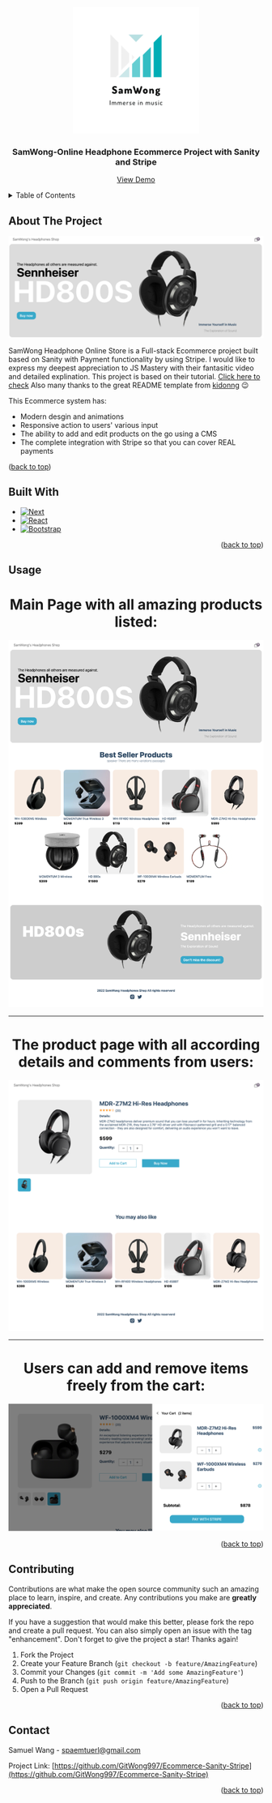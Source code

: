<a name="readme-top"></a>

<!-- PROJECT LOGO -->
<br />
<div align="center">
  <a href="https://github.com/GitWong997/Ecommerce-Sanity-Stripe">
    <img src="image/logo.png" alt="Logo" width="250" height="250">
  </a>

  <h3 align="center">SamWong-Online Headphone Ecommerce Project with Sanity and Stripe</h3>

  <p align="center">
    <a href="https://github.com/GitWong997/Ecommerce-Sanity-Stripe">View Demo</a>
  </p>
</div>



<!-- TABLE OF CONTENTS -->
<details>
  <summary>Table of Contents</summary>
  <ol>
    <li>
      <a href="#about-the-project">About The Project</a>
      <ul>
        <li><a href="#built-with">Built With</a></li>
      </ul>
    </li>
    <li><a href="#usage">Usage</a></li>
    <li><a href="#contributing">Contributing</a></li>
    <li><a href="#contact">Contact</a></li>
  </ol>
</details>


<!-- ABOUT THE PROJECT -->
## About The Project

<div>
  <img src="image/Banner-Picture.png" alt="" width="Auto" height="Auto">
</div>

SamWong Headphone Online Store is a Full-stack Ecommerce project built based on Sanity with Payment functionality by using Stripe. 
I would like to express my deepest appreciation to JS Mastery with their fantasitic video and detailed explination. This project is based on their tutorial. <a href="https://www.youtube.com/watch?v=4mOkFXyxfsU&t=567s">Click here to check</a> Also many thanks to the great README template from <a href="https://github.com/othneildrew/Best-README-Template">kidonng</a> :wink:

<div>
This Ecommerce system has:
<ul>
  <li>Modern desgin and animations</li>
  <li>Responsive action to users' various input</li>
  <li>The ability to add and edit products on the go using a CMS</li>
  <li>The complete integration with Stripe so that you can cover REAL payments</li>
</ul
<p align="right">(<a href="#readme-top">back to top</a>)</p>
</div>

## Built With

* [![Next][Next.js]][Next-url]
* [![React][React.js]][React-url]
* [![Bootstrap][Bootstrap.com]][Bootstrap-url]

<p align="right">(<a href="#readme-top">back to top</a>)</p>

<!-- USAGE EXAMPLES -->
## Usage

<div align="center">
  <h1>Main Page with all amazing products listed:</h1>
  <img src="image/Main-page.png" alt="" width="Auto" height="Auto">
  <hr class="solid">
  <h1>The product page with all according details and comments from users:</h1>
  <img src="image/Shop-Page.png" alt="" width="Auto" height="Auto">
  <hr class="solid">
  <h1>Users can add and remove items freely from the cart:</h1>
  <img src="image/Cart-Page.png" alt="" width="Auto" height="Auto">
</div>
<p align="right">(<a href="#readme-top">back to top</a>)</p>



<!-- CONTRIBUTING -->
## Contributing

Contributions are what make the open source community such an amazing place to learn, inspire, and create. Any contributions you make are **greatly appreciated**.

If you have a suggestion that would make this better, please fork the repo and create a pull request. You can also simply open an issue with the tag "enhancement".
Don't forget to give the project a star! Thanks again!

1. Fork the Project
2. Create your Feature Branch (`git checkout -b feature/AmazingFeature`)
3. Commit your Changes (`git commit -m 'Add some AmazingFeature'`)
4. Push to the Branch (`git push origin feature/AmazingFeature`)
5. Open a Pull Request

<p align="right">(<a href="#readme-top">back to top</a>)</p>


<!-- CONTACT -->
## Contact

Samuel Wang - spaemtuerl@gmail.com

Project Link: [https://github.com/GitWong997/Ecommerce-Sanity-Stripe](https://github.com/GitWong997/Ecommerce-Sanity-Stripe)

<p align="right">(<a href="#readme-top">back to top</a>)</p>



<!-- MARKDOWN LINKS & IMAGES -->
<!-- https://www.markdownguide.org/basic-syntax/#reference-style-links -->
[contributors-shield]: https://img.shields.io/github/contributors/othneildrew/Best-README-Template.svg?style=for-the-badge
[contributors-url]: https://github.com/othneildrew/Best-README-Template/graphs/contributors
[forks-shield]: https://img.shields.io/github/forks/othneildrew/Best-README-Template.svg?style=for-the-badge
[forks-url]: https://github.com/othneildrew/Best-README-Template/network/members
[stars-shield]: https://img.shields.io/github/stars/othneildrew/Best-README-Template.svg?style=for-the-badge
[stars-url]: https://github.com/othneildrew/Best-README-Template/stargazers
[issues-shield]: https://img.shields.io/github/issues/othneildrew/Best-README-Template.svg?style=for-the-badge
[issues-url]: https://github.com/othneildrew/Best-README-Template/issues
[license-shield]: https://img.shields.io/github/license/othneildrew/Best-README-Template.svg?style=for-the-badge
[license-url]: https://github.com/othneildrew/Best-README-Template/blob/master/LICENSE.txt
[linkedin-shield]: https://img.shields.io/badge/-LinkedIn-black.svg?style=for-the-badge&logo=linkedin&colorB=555
[linkedin-url]: https://linkedin.com/in/othneildrew
[product-screenshot]: images/screenshot.png
[Next.js]: https://img.shields.io/badge/next.js-000000?style=for-the-badge&logo=nextdotjs&logoColor=white
[Next-url]: https://nextjs.org/
[React.js]: https://img.shields.io/badge/React-20232A?style=for-the-badge&logo=react&logoColor=61DAFB
[React-url]: https://reactjs.org/
[Bootstrap.com]: https://img.shields.io/badge/Bootstrap-563D7C?style=for-the-badge&logo=bootstrap&logoColor=white
[Bootstrap-url]: https://getbootstrap.com
